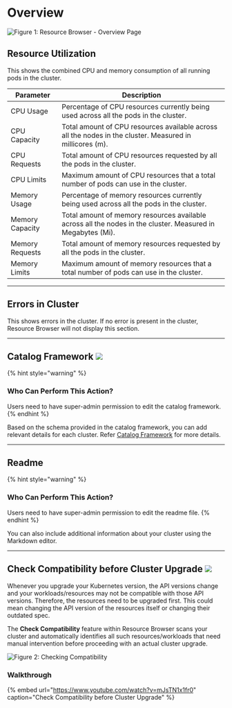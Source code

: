 # Overview

![Figure 1: Resource Browser - Overview Page](https://devtron-public-asset.s3.us-east-2.amazonaws.com/images/kubernetes-resource-browser/rb-overview-db.jpg)

## Resource Utilization

This shows the combined CPU and memory consumption of all running pods in the cluster.

| Parameter       | Description                                                                                                 |
| --------------- | ------------------------------------------------------------------------------------------------------------|
| CPU Usage       | Percentage of CPU resources currently being used across all the pods in the cluster.                        |
| CPU Capacity   | Total amount of CPU resources available across all the nodes in the cluster. Measured in millicores (m).    |
| CPU Requests   | Total amount of CPU resources requested by all the pods in the cluster.                                     |
| CPU Limits      | Maximum amount of CPU resources that a total number of pods can use in the cluster.                        |
| Memory Usage   | Percentage of memory resources currently being used across all the pods in the cluster.                     |
| Memory Capacity | Total amount of memory resources available across all the nodes in the cluster. Measured in Megabytes (Mi). |
| Memory Requests | Total amount of memory resources requested by all the pods in the cluster.                                  |
| Memory Limits  | Maximum amount of memory resources that a total number of pods can use in the cluster.                       |

---

## Errors in Cluster

This shows errors in the cluster. If no error is present in the cluster, Resource Browser will not display this section.

---

## Catalog Framework [![](https://devtron-public-asset.s3.us-east-2.amazonaws.com/images/elements/EnterpriseTag.svg)](https://devtron.ai/pricing)

{% hint style="warning" %}
### Who Can Perform This Action?
Users need to have super-admin permission to edit the catalog framework.
{% endhint %}

Based on the schema provided in the catalog framework, you can add relevant details for each cluster. Refer [Catalog Framework](../global-configurations/catalog-framework.md) for more details. 

---

## Readme

{% hint style="warning" %}
### Who Can Perform This Action?
Users need to have super-admin permission to edit the readme file.
{% endhint %}

You can also include additional information about your cluster using the Markdown editor.

---

## Check Compatibility before Cluster Upgrade [![](https://devtron-public-asset.s3.us-east-2.amazonaws.com/images/elements/EnterpriseTag.svg)](https://devtron.ai/pricing)

Whenever you upgrade your Kubernetes version, the API versions change and your workloads/resources may not be compatible with those API versions. Therefore, the resources need to be upgraded first. This could mean changing the API version of the resources itself or changing their outdated spec.

The **Check Compatibility** feature within Resource Browser scans your cluster and automatically identifies all such resources/workloads that need manual intervention before proceeding with an actual cluster upgrade.

![Figure 2: Checking Compatibility](https://devtron-public-asset.s3.us-east-2.amazonaws.com/images/kubernetes-resource-browser/check-compatibility.jpg)

### Walkthrough

{% embed url="https://www.youtube.com/watch?v=mJsTN1x1fr0" caption="Check Compatibility before Cluster Upgrade" %}